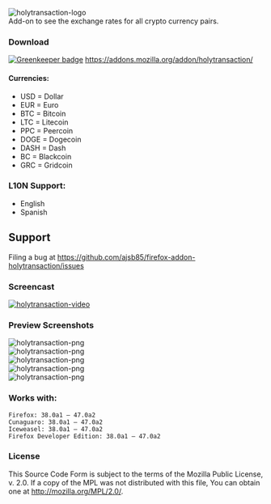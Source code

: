 ![holytransaction-logo](https://raw.github.com/ajsb85/firefox-addon-holytransaction/master/press/logo/ht_logo_small.png "holytransaction") <br/>
Add-on to see the exchange rates for all crypto currency pairs.

### Download

[![Greenkeeper badge](https://badges.greenkeeper.io/ajsb85/firefox-addon-holytransaction.svg)](https://greenkeeper.io/)
https://addons.mozilla.org/addon/holytransaction/

#### Currencies:
* USD = Dollar
* EUR = Euro
* BTC = Bitcoin
* LTC = Litecoin
* PPC = Peercoin
* DOGE = Dogecoin
* DASH = Dash
* BC = Blackcoin
* GRC = Gridcoin

### L10N Support:
* English
* Spanish

## Support
Filing a bug at https://github.com/ajsb85/firefox-addon-holytransaction/issues

### Screencast
[![holytransaction-video](http://img.youtube.com/vi/Ajf9vD9XqLA/0.jpg)](http://www.youtube.com/watch?v=Ajf9vD9XqLA)

### Preview Screenshots
![holytransaction-png](https://raw.github.com/ajsb85/firefox-addon-holytransaction/master/press/screens/screen1.png "holytransaction") <br/>
![holytransaction-png](https://raw.github.com/ajsb85/firefox-addon-holytransaction/master/press/screens/screen3.png "holytransaction") <br/>
![holytransaction-png](https://raw.github.com/ajsb85/firefox-addon-holytransaction/master/press/screens/screen4.png "holytransaction") <br/>
![holytransaction-png](https://raw.github.com/ajsb85/firefox-addon-holytransaction/master/press/screens/screen5.png "holytransaction") <br/>
![holytransaction-png](https://raw.github.com/ajsb85/firefox-addon-holytransaction/master/press/screens/screen2.png "holytransaction")

### Works with:

    Firefox: 38.0a1 – 47.0a2
    Cunaguaro: 38.0a1 – 47.0a2
    Iceweasel: 38.0a1 – 47.0a2
    Firefox Developer Edition: 38.0a1 – 47.0a2

### License
This Source Code Form is subject to the terms of the Mozilla Public
License, v. 2.0. If a copy of the MPL was not distributed with this
file, You can obtain one at http://mozilla.org/MPL/2.0/.
